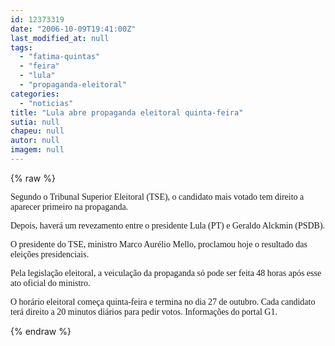 ```yaml
---
id: 12373319
date: "2006-10-09T19:41:00Z"
last_modified_at: null
tags:
  - "fatima-quintas"
  - "feira"
  - "lula"
  - "propaganda-eleitoral"
categories:
  - "noticias"
title: "Lula abre propaganda eleitoral quinta-feira"
sutia: null
chapeu: null
autor: null
imagem: null
---
```

{% raw %}
<p><FONT face=Verdana></p>
<p><P>Segundo o Tribunal Superior Eleitoral (TSE), o candidato mais votado tem direito a aparecer primeiro na propaganda. </P></p>
<p><P>Depois, haverá um revezamento entre o presidente Lula (PT) e Geraldo Alckmin (PSDB). </P></p>
<p><P>O presidente do TSE, ministro Marco Aurélio Mello,&nbsp;proclamou hoje o resultado das eleições presidenciais. </P></p>
<p><P>Pela legislação eleitoral, a veiculação da propaganda só pode ser feita 48 horas após&nbsp;esse ato&nbsp;oficial do ministro.&nbsp;</P></p>
<p><P>O&nbsp;horário eleitoral começa&nbsp;quinta-feira e&nbsp;termina no dia 27 de outubro. Cada candidato terá direito a 20 minutos diários para pedir votos. Informações do portal G1.</FONT></P> </p>
{% endraw %}